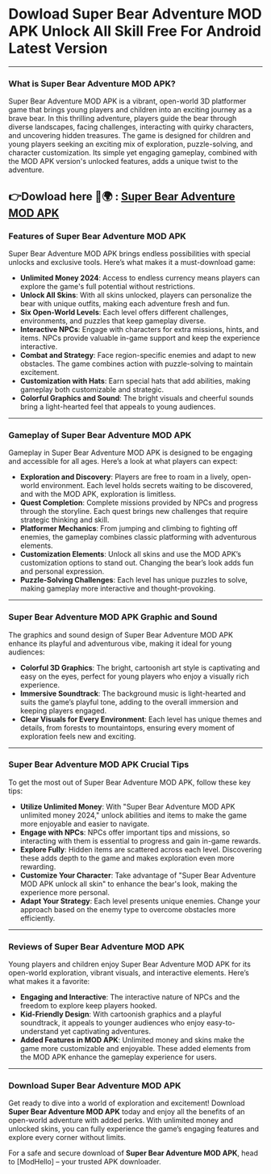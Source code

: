 # Dowload Super Bear Adventure MOD APK Unlock All Skill Free For Android Latest Version

---

### What is Super Bear Adventure MOD APK?

Super Bear Adventure MOD APK is a vibrant, open-world 3D platformer game that brings young players and children into an exciting journey as a brave bear. In this thrilling adventure, players guide the bear through diverse landscapes, facing challenges, interacting with quirky characters, and uncovering hidden treasures. The game is designed for children and young players seeking an exciting mix of exploration, puzzle-solving, and character customization. Its simple yet engaging gameplay, combined with the MOD APK version's unlocked features, adds a unique twist to the adventure.

👉Dowload here 🐻🌍 : [Super Bear Adventure MOD APK](https://modhello.com/super-bear-adventure/)
---

### Features of Super Bear Adventure MOD APK

Super Bear Adventure MOD APK brings endless possibilities with special unlocks and exclusive tools. Here’s what makes it a must-download game:

- **Unlimited Money 2024**: Access to endless currency means players can explore the game's full potential without restrictions.
- **Unlock All Skins**: With all skins unlocked, players can personalize the bear with unique outfits, making each adventure fresh and fun.
- **Six Open-World Levels**: Each level offers different challenges, environments, and puzzles that keep gameplay diverse.
- **Interactive NPCs**: Engage with characters for extra missions, hints, and items. NPCs provide valuable in-game support and keep the experience interactive.
- **Combat and Strategy**: Face region-specific enemies and adapt to new obstacles. The game combines action with puzzle-solving to maintain excitement.
- **Customization with Hats**: Earn special hats that add abilities, making gameplay both customizable and strategic.
- **Colorful Graphics and Sound**: The bright visuals and cheerful sounds bring a light-hearted feel that appeals to young audiences.

---

### Gameplay of Super Bear Adventure MOD APK

Gameplay in Super Bear Adventure MOD APK is designed to be engaging and accessible for all ages. Here’s a look at what players can expect:

- **Exploration and Discovery**: Players are free to roam in a lively, open-world environment. Each level holds secrets waiting to be discovered, and with the MOD APK, exploration is limitless.
- **Quest Completion**: Complete missions provided by NPCs and progress through the storyline. Each quest brings new challenges that require strategic thinking and skill.
- **Platformer Mechanics**: From jumping and climbing to fighting off enemies, the gameplay combines classic platforming with adventurous elements.
- **Customization Elements**: Unlock all skins and use the MOD APK’s customization options to stand out. Changing the bear’s look adds fun and personal expression.
- **Puzzle-Solving Challenges**: Each level has unique puzzles to solve, making gameplay more interactive and thought-provoking.

---

### Super Bear Adventure MOD APK Graphic and Sound

The graphics and sound design of Super Bear Adventure MOD APK enhance its playful and adventurous vibe, making it ideal for young audiences:

- **Colorful 3D Graphics**: The bright, cartoonish art style is captivating and easy on the eyes, perfect for young players who enjoy a visually rich experience.
- **Immersive Soundtrack**: The background music is light-hearted and suits the game’s playful tone, adding to the overall immersion and keeping players engaged.
- **Clear Visuals for Every Environment**: Each level has unique themes and details, from forests to mountaintops, ensuring every moment of exploration feels new and exciting.

---

### Super Bear Adventure MOD APK Crucial Tips

To get the most out of Super Bear Adventure MOD APK, follow these key tips:

- **Utilize Unlimited Money**: With "Super Bear Adventure MOD APK unlimited money 2024," unlock abilities and items to make the game more enjoyable and easier to navigate.
- **Engage with NPCs**: NPCs offer important tips and missions, so interacting with them is essential to progress and gain in-game rewards.
- **Explore Fully**: Hidden items are scattered across each level. Discovering these adds depth to the game and makes exploration even more rewarding.
- **Customize Your Character**: Take advantage of "Super Bear Adventure MOD APK unlock all skin" to enhance the bear's look, making the experience more personal.
- **Adapt Your Strategy**: Each level presents unique enemies. Change your approach based on the enemy type to overcome obstacles more efficiently.

---

### Reviews of Super Bear Adventure MOD APK

Young players and children enjoy Super Bear Adventure MOD APK for its open-world exploration, vibrant visuals, and interactive elements. Here’s what makes it a favorite:

- **Engaging and Interactive**: The interactive nature of NPCs and the freedom to explore keep players hooked.
- **Kid-Friendly Design**: With cartoonish graphics and a playful soundtrack, it appeals to younger audiences who enjoy easy-to-understand yet captivating adventures.
- **Added Features in MOD APK**: Unlimited money and skins make the game more customizable and enjoyable. These added elements from the MOD APK enhance the gameplay experience for users.

---

### Download Super Bear Adventure MOD APK

Get ready to dive into a world of exploration and excitement! Download **Super Bear Adventure MOD APK** today and enjoy all the benefits of an open-world adventure with added perks. With unlimited money and unlocked skins, you can fully experience the game’s engaging features and explore every corner without limits. 

For a safe and secure download of **Super Bear Adventure MOD APK**, head to [ModHello] – your trusted APK downloader.
